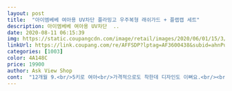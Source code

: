 ```yaml
---
layout: post 
title:  "아이엠베베 여아용 UV차단 플라밍고 우주복형 래쉬가드 + 플랩캡 세트" 
description: 아이엠베베 여아용 UV차단  ..
date: 2020-08-11 06:15:39 
img: https://static.coupangcdn.com/image/retail/images/2020/06/01/15/3/90ac51d7-c119-4d9f-bc9a-083057b60b84.jpg 
linkUrl: https://link.coupang.com/re/AFFSDP?lptag=AF3600438&subid=ahnPublicAsk&pageKey=1630429017&itemId=2781098726&vendorItemId=70800465653&traceid=V0-113-e9d46a5d961d7b1f 
categories: [1003] 
color: 4A148C 
price: 19900 
author: Ask View Shop 
cont:  "12개월 9.<br/>5키로 여아<br/>가격적으로도 착한데 디자인도 이뻐요.<br/><br/>고정해주는게 필요한게 그게 없어서<br/>구매했는데<br/>그런데 별 하나뺀거는<br/>근데 3호가 품절이라 4호샀는데<br/>긴바지로 입히려고 일부터 크게 5호로 샀는데<br/>대만족이에요.<br/><br/>뒤에 지퍼로 되어있어요<br/>딱 달라붙지 않아서 입히고벗기고 할때 좋을거 같아요<br/>딸도 좋아하고 빨았는데도<br/>딸에게 급하게 필요해서<br/>딸은 13갤지났는데<br/>또래에비해 작아요<br/>마감이 조금 부실한 부분이 있지만,<br/>모자까지 세트고 세트로 입으면 너무 귀여워요<br/>모자도 귀여워요<br/>모자에 고무줄이없어요<br/>빨리 마르더군요^^<br/>생각보다 더 예쁘고 괜찮아요^^<br/>생각보다 이쁘더라고요<br/>우선 아기가 80cm에 11키로정도의 24개월여아인데 4호사이즈가 딱 맞아요.<br/> 넉넉까진 아니더라도 적당히 맞아요.<br/><br/>우쉽더라고요<br/>원수트여서 입히기 어려울줄알았는데 매우 쉽고 물에 젖은 후 벗기기도 좋네요.<br/><br/>이 정도더라고요<br/>입혀보니 팔길이 딱이고, 다리도 89부 정도 길이로 딱 좋아요^^<br/>작년까지 입을거같아요^^<br/>포장도 깔끔하고 상품도 좋아요<br/>" 
---
```

